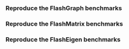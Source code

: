 ### Reproduce the FlashGraph benchmarks

### Reproduce the FlashMatrix benchmarks

### Reproduce the FlashEigen benchmarks
